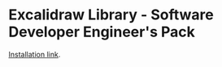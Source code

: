 # Excalidraw Library - Software Developer Engineer's Pack

[Installation link](https://excalidraw.com/?addLibrary=https%3A%2F%2Fraw.githubusercontent.com%2Falexengrig%2Fexcalidraw-library-sde-pack%2Fmain%2Fsoftware-developer-engineer%27s-pack.excalidrawlib%3Fraw%3Dtrue).
